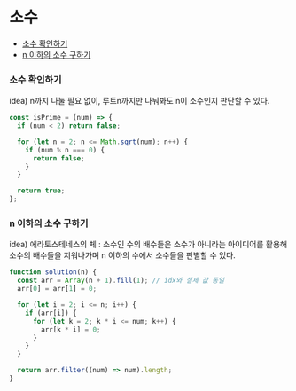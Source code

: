 # 소수
- [소수 확인하기](#소수-확인하기)
- [n 이하의 소수 구하기](#n-이하의-소수-구하기)



### **소수 확인하기**

idea) n까지 나눌 필요 없이, 루트n까지만 나눠봐도 n이 소수인지 판단할 수 있다.

```js
const isPrime = (num) => {
  if (num < 2) return false;

  for (let n = 2; n <= Math.sqrt(num); n++) {
    if (num % n === 0) {
      return false;
    }
  }

  return true;
};
```



### **n 이하의 소수 구하기**

idea) 에라토스테네스의 체
: 소수인 수의 배수들은 소수가 아니라는 아이디어를 활용해 소수의 배수들을 지워나가며 n 이하의 수에서 소수들을 판별할 수 있다.

```js
function solution(n) {
  const arr = Array(n + 1).fill(1); // idx와 실제 값 동일
  arr[0] = arr[1] = 0;

  for (let i = 2; i <= n; i++) {
    if (arr[i]) {
      for (let k = 2; k * i <= num; k++) {
        arr[k * i] = 0;
      }
    }
  }

  return arr.filter((num) => num).length;
}
```

